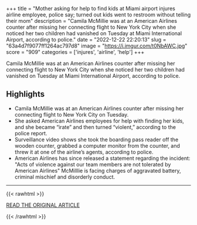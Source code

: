 +++
title = "Mother asking for help to find kids at Miami airport injures airline employee, police say; turned out kids went to restroom without telling their mom"
description = "Camila McMillie was at an American Airlines counter after missing her connecting flight to New York City when she noticed her two children had vanished on Tuesday at Miami International Airport, according to police."
date = "2022-12-22 22:20:13"
slug = "63a4d7f9077ff1264ac797d8"
image = "https://i.imgur.com/t0NbAWC.jpg"
score = "909"
categories = ['injures', 'airline', 'help']
+++

Camila McMillie was at an American Airlines counter after missing her connecting flight to New York City when she noticed her two children had vanished on Tuesday at Miami International Airport, according to police.

## Highlights

- Camila McMillie was at an American Airlines counter after missing her connecting flight to New York City on Tuesday.
- She asked American Airlines employees for help with finding her kids, and she became “irate” and then turned “violent,” according to the police report.
- Surveillance video shows she took the boarding pass reader off the wooden counter, grabbed a computer monitor from the counter, and threw it at one of the airline’s agents, according to police.
- American Airlines has since released a statement regarding the incident: "Acts of violence against our team members are not tolerated by American Airlines" McMilllie is facing charges of aggravated battery, criminal mischief and disorderly conduct.

---

{{< rawhtml >}}
  <p class="article-category">
    <a target="_blank" href="https://www.local10.com/news/local/2022/12/21/mother-asking-for-help-to-find-kids-at-miami-airport-injures-airline-employee-police-say/">READ THE ORIGINAL ARTICLE</a>
  </p>
{{< /rawhtml >}}

